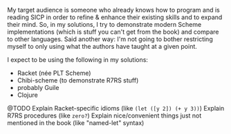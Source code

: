 My target audience is someone who already knows how to program and is
reading SICP in order to refine & enhance their existing skills and to
expand their mind. So, in my solutions, I try to demonstrate modern
Scheme implementations (which is stuff you can't get from the book)
and compare to other languages. Said another way: I'm not going to
bother restricting myself to only using what the authors have taught
at a given point.

I expect to be using the following in my solutions:

- Racket (née PLT Scheme)
- Chibi-scheme (to demonstrate R7RS stuff)
- probably Guile
- Clojure


@TODO
Explain Racket-specific idioms (like `(let ([y 2]) (+ y 3))`)
Explain R7RS procedures (like `zero?`)
Explain nice/convenient things just not mentioned in the book (like "named-let" syntax)
